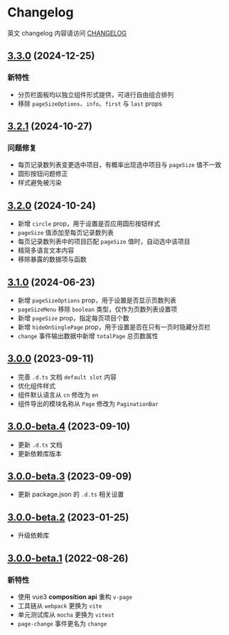 # Changelog

英文 changelog 内容请访问 [CHANGELOG](CHANGELOG.md)

## [3.3.0](https://github.com/TerryZ/v-page/compare/v3.2.1...v3.3.0) (2024-12-25)

### 新特性

- 分页栏面板均以独立组件形式提供，可进行自由组合排列
- 移除 `pageSizeOptions`、`info`、`first` 与 `last` props

## [3.2.1](https://github.com/TerryZ/v-page/compare/v3.2.0...v3.2.1) (2024-10-27)

### 问题修复

- 每页记录数列表变更选中项目，有概率出现选中项目与 `pageSize` 值不一致
- 圆形按钮问题修正
- 样式避免被污染

## [3.2.0](https://github.com/TerryZ/v-page/compare/v3.1.0...v3.2.0) (2024-10-24)

- 新增 `circle` prop，用于设置是否应用圆形按钮样式
- `pageSize` 值添加至每页记录数列表
- 每页记录数列表中的项目匹配 `pageSize` 值时，自动选中该项目
- 精简多语言文本内容
- 移除暴露的数据项与函数

## [3.1.0](https://github.com/TerryZ/v-page/compare/v3.0.0...v3.1.0) (2024-06-23)

- 新增 `pageSizeOptions` prop，用于设置是否显示页数列表
- `pageSizeMenu` 移除 `boolean` 类型，仅作为页数列表设置项
- 新增 `pageSize` prop，指定每页项目个数
- 新增 `hideOnSinglePage` prop，用于设置是否在只有一页时隐藏分页栏
- `change` 事件输出数据中新增 `totalPage` 总页数属性

## [3.0.0](https://github.com/TerryZ/v-page/compare/v3.0.0-beta.4...v3.0.0) (2023-09-11)

- 完善 `.d.ts` 文档 `default slot` 内容
- 优化组件样式
- 组件默认语言从 `cn` 修改为 `en`
- 组件导出的模块名称从 `Page` 修改为 `PaginationBar`

## [3.0.0-beta.4](https://github.com/TerryZ/v-page/compare/v3.0.0-beta.3...v3.0.0-beta.4) (2023-09-10)

- 更新 `.d.ts` 文档
- 更新依赖库版本

## [3.0.0-beta.3](https://github.com/TerryZ/v-page/compare/v3.0.0-beta.2...v3.0.0-beta.3) (2023-09-09)

- 更新 package.json 的 `.d.ts` 相关设置

## [3.0.0-beta.2](https://github.com/TerryZ/v-page/compare/v3.0.0-beta.1...v3.0.0-beta.2) (2023-01-25)

- 升级依赖库

## [3.0.0-beta.1](https://github.com/TerryZ/v-page/compare/v2.1.0...v3.0.0-beta.1) (2022-08-26)

### 新特性

- 使用 vue3 **composition api** 重构 `v-page`
- 工具链从 `webpack` 更换为 `vite`
- 单元测试库从 `mocha` 更换为 `vitest`
- `page-change` 事件更名为 `change`
